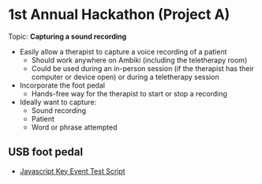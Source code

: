 # 1st Annual Hackathon (Project A)

Topic: **Capturing a sound recording**

+ Easily allow a therapist to capture a voice recording of a patient
    + Should work anywhere on Ambiki (including the teletherapy room)
    + Could be used during an in-person session (if the therapist has their computer or device open) or during a teletherapy session
+ Incorporate the foot pedal
    + Hands-free way for the therapist to start or stop a recording
+ Ideally want to capture:
    + Sound recording
    + Patient
    + Word or phrase attempted

## USB foot pedal

- [Javascript Key Event Test Script](https://unixpapa.com/js/testkey.html)